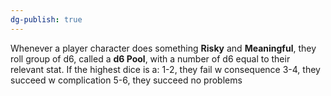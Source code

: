 ```yaml
---
dg-publish: true
---
```

Whenever a player character does something **Risky** and **Meaningful**, they roll group of d6, called a **d6 Pool**, with a number of d6 equal to their relevant stat.
If the highest dice is a:
	1-2, they fail w consequence
	3-4, they succeed w complication
	5-6, they succeed no problems